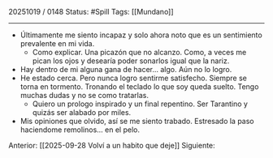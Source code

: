 20251019 / 0148
Status: #Spill
Tags: [[Mundano]]

-----

- Últimamente me siento incapaz y solo ahora noto que es un sentimiento prevalente en mi vida. 
	- Como explicar. Una picazón que no alcanzo. Como, a veces me pican los ojos y desearía poder sonarlos igual que la nariz. 
- Hay dentro de mi alguna gana de hacer... algo. Aún no lo logro. 
- He estado cerca. Pero nunca logro sentirme satisfecho. Siempre se torna en tormento. Tronando el teclado lo que soy queda suelto. Tengo muchas dudas y no se como tratarlas. 
	- Quiero un prologo inspirado y un final repentino. Ser Tarantino y quizás ser alabado por miles. 
- Mis opiniones que olvido, así se me siento trabado.  Estresado la paso haciendome remolinos... en el pelo. 


Anterior: [[2025-09-28 Volví a un habito que deje]]
Siguiente: 